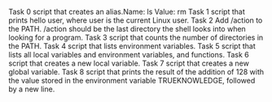 Task 0  script that creates an alias.Name: ls Value: rm
Task 1  script that prints hello user, where user is the current Linux user.
Task 2  Add /action to the PATH. /action should be the last directory the shell looks into when looking for a program.
Task 3  script that counts the number of directories in the PATH.
Task 4  script that lists environment variables.
Task 5  script that lists all local variables and environment variables, and functions.
Task 6  script that creates a new local variable.
Task 7  script that creates a new global variable.
Task 8  script that prints the result of the addition of 128 with the value stored in the environment variable TRUEKNOWLEDGE, followed by a new line.
